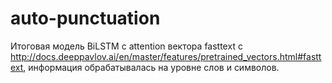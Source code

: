 # auto-punctuation
Итоговая модель BiLSTM с attention вектора fasttext с http://docs.deeppavlov.ai/en/master/features/pretrained_vectors.html#fasttext, информация обрабатывалась на уровне слов и символов.

